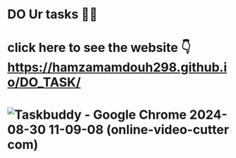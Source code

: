 # DO Ur tasks 📝🔥
# click here to see the website 👇 https://hamzamamdouh298.github.io/DO_TASK/
# ![Taskbuddy - Google Chrome 2024-08-30 11-09-08 (online-video-cutter com)](https://github.com/user-attachments/assets/ef9c6fd8-7605-42bf-be88-bb1b6ed53553)
